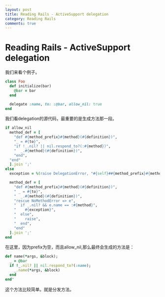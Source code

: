 ```yaml
---
layout: post
title: Reading Rails - ActiveSupport delegation
category: Reading Rails
comments: true
---
```


# Reading Rails - ActiveSupport delegation

我们来看个例子。

~~~rb
class Foo
  def initialize(bar)
    @bar = bar
  end

  delegate :name, to: :@bar, allow_nil: true
end
~~~

我们看delegation的源代码，最重要的是生成方法那一段。

~~~rb
if allow_nil
  method_def = [
    "def #{method_prefix}#{method}(#{definition})",
    "_ = #{to}",
    "if !_.nil? || nil.respond_to?(:#{method})",
    "  _.#{method}(#{definition})",
    "end",
  "end"
  ].join ';'
else
  exception = %(raise DelegationError, "#{self}##{method_prefix}#{method} delegated to #{to}.#{method}, but #{to} is nil: \#{self.inspect}")

  method_def = [
    "def #{method_prefix}#{method}(#{definition})",
    " _ = #{to}",
    "  _.#{method}(#{definition})",
    "rescue NoMethodError => e",
    "  if _.nil? && e.name == :#{method}",
    "    #{exception}",
    "  else",
    "    raise",
    "  end",
    "end"
  ].join ';'
end
~~~

在这里，因为prefix为空，而且allow_nil,那么最终会生成的方法是：

~~~rb
def name(*args, &block);
  _ = @bar
  if !_.nil? || nil.respond_to?(:name);
    _.name(*args, &block)
  end
end"
~~~

这个方法比较简单。就是分发方法。
